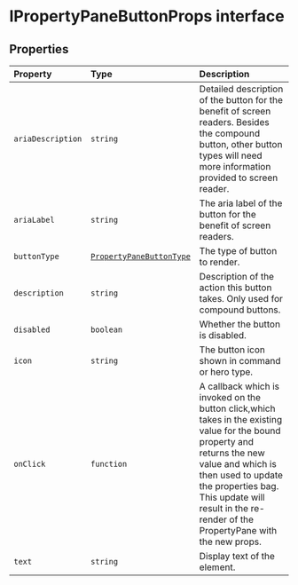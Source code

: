 # IPropertyPaneButtonProps interface










## Properties

| Property	   | Type	| Description|
|:-------------|:-------|:-----------|
|`ariaDescription`      | `string` | Detailed description of the button for the benefit of screen readers.    Besides the compound button, other button types will need more information provided to screen reader. |
|`ariaLabel`      | `string` | The aria label of the button for the benefit of screen readers. |
|`buttonType`      | [`PropertyPaneButtonType`](../sp-client-preview/propertypanebuttontype.md) | The type of button to render. |
|`description`      | `string` | Description of the action this button takes.  Only used for compound buttons. |
|`disabled`      | `boolean` | Whether the button is disabled. |
|`icon`      | `string` | The button icon shown in command or hero type. |
|`onClick`      | `function` | A callback which is invoked on the button click,which takes in the existing value for the bound property  and returns the new value and which is then used to update the properties bag. This update will result in  the re-render of the PropertyPane with the new props.   |
|`text`      | `string` | Display text of the element. |





